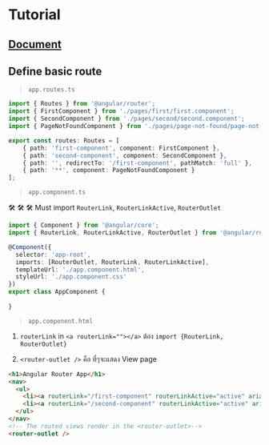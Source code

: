 # Tutorial  

## [Document](https://angular.dev/guide/routing/common-router-tasks)  

## Define basic route  

> ` app.routes.ts `  

```ts
import { Routes } from '@angular/router';
import { FirstComponent } from './pages/first/first.component';
import { SecondComponent } from './pages/second/second.component';
import { PageNotFoundComponent } from './pages/page-not-found/page-not-found.component';

export const routes: Routes = [
    { path: 'first-component', component: FirstComponent },
    { path: 'second-component', component: SecondComponent },
    { path: '', redirectTo: '/first-component', pathMatch: 'full' },
    { path: '**', component: PageNotFoundComponent } 
];
```  

> ` app.component.ts `  

🛠️ 🛠️ 🛠️ Must import `RouterLink`, `RouterLinkActive`, `RouterOutlet`  

```ts
import { Component } from '@angular/core';
import { RouterLink, RouterLinkActive, RouterOutlet } from '@angular/router';

@Component({
  selector: 'app-root',
  imports: [RouterOutlet, RouterLink, RouterLinkActive],
  templateUrl: './app.component.html',
  styleUrl: './app.component.css'
})
export class AppComponent {
  
}
```  
> ` app.component.html `  

1. ` routerLink ` in `<a routerLink=""></a>`  ต้อง `import {RouterLink, RouterOutlet}`  

2. ` <router-outlet /> ` คือ ที่ๆจะแสดง View page  
```html
<h1>Angular Router App</h1>
<nav>
  <ul>
    <li><a routerLink="/first-component" routerLinkActive="active" ariaCurrentWhenActive="page">First Component</a></li>
    <li><a routerLink="/second-component" routerLinkActive="active" ariaCurrentWhenActive="page">Second Component</a></li>
  </ul>
</nav>
<!-- The routed views render in the <router-outlet>-->
<router-outlet />
```  